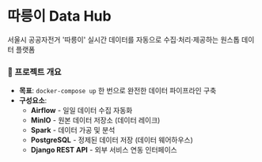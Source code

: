 # 따릉이 Data Hub
서울시 공공자전거 '따릉이' 실시간 데이터를 자동으로 수집·처리·제공하는 원스톱 데이터 플랫폼
### 📌 프로젝트 개요

- **목표**: `docker-compose up` 한 번으로 완전한 데이터 파이프라인 구축
- **구성요소**:
    - **Airflow** - 일일 데이터 수집 자동화
    - **MinIO** - 원본 데이터 저장소 (데이터 레이크)
    - **Spark** - 데이터 가공 및 분석
    - **PostgreSQL** - 정제된 데이터 저장 (데이터 웨어하우스)
    - **Django REST API** - 외부 서비스 연동 인터페이스
